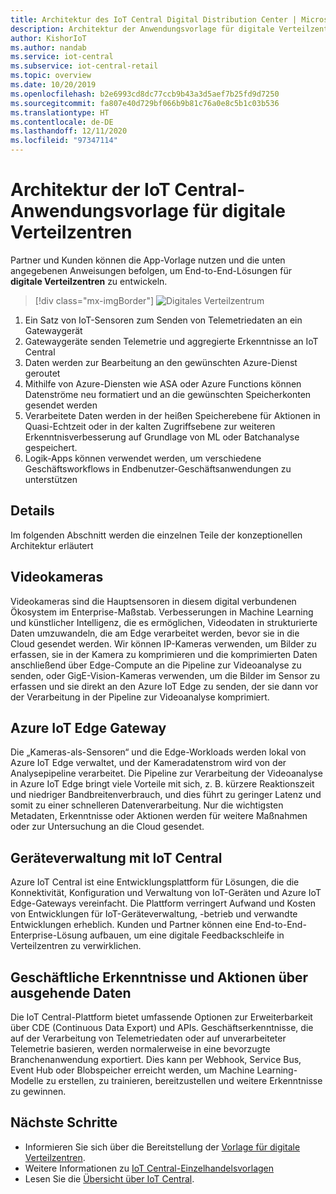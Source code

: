 ```yaml
---
title: Architektur des IoT Central Digital Distribution Center | Microsoft-Dokumentation
description: Architektur der Anwendungsvorlage für digitale Verteilzentren für IoT Central
author: KishorIoT
ms.author: nandab
ms.service: iot-central
ms.subservice: iot-central-retail
ms.topic: overview
ms.date: 10/20/2019
ms.openlocfilehash: b2e6993cd8dc77ccb9b43a3d5aef7b25fd9d7250
ms.sourcegitcommit: fa807e40d729bf066b9b81c76a0e8c5b1c03b536
ms.translationtype: HT
ms.contentlocale: de-DE
ms.lasthandoff: 12/11/2020
ms.locfileid: "97347114"
---
```

# <a name="architecture-of-iot-central-digital-distribution-center-application-template"></a>Architektur der IoT Central-Anwendungsvorlage für digitale Verteilzentren



Partner und Kunden können die App-Vorlage nutzen und die unten angegebenen Anweisungen befolgen, um End-to-End-Lösungen für **digitale Verteilzentren** zu entwickeln.

> [!div class="mx-imgBorder"]
> ![Digitales Verteilzentrum](./media/concept-ddc-architecture/digital-distribution-center-architecture.png)

1. Ein Satz von IoT-Sensoren zum Senden von Telemetriedaten an ein Gatewaygerät
2. Gatewaygeräte senden Telemetrie und aggregierte Erkenntnisse an IoT Central
3. Daten werden zur Bearbeitung an den gewünschten Azure-Dienst geroutet
4. Mithilfe von Azure-Diensten wie ASA oder Azure Functions können Datenströme neu formatiert und an die gewünschten Speicherkonten gesendet werden
5. Verarbeitete Daten werden in der heißen Speicherebene für Aktionen in Quasi-Echtzeit oder in der kalten Zugriffsebene zur weiteren Erkenntnisverbesserung auf Grundlage von ML oder Batchanalyse gespeichert. 
6. Logik-Apps können verwendet werden, um verschiedene Geschäftsworkflows in Endbenutzer-Geschäftsanwendungen zu unterstützen

## <a name="details"></a>Details
Im folgenden Abschnitt werden die einzelnen Teile der konzeptionellen Architektur erläutert

## <a name="video-cameras"></a>Videokameras 
Videokameras sind die Hauptsensoren in diesem digital verbundenen Ökosystem im Enterprise-Maßstab. Verbesserungen in Machine Learning und künstlicher Intelligenz, die es ermöglichen, Videodaten in strukturierte Daten umzuwandeln, die am Edge verarbeitet werden, bevor sie in die Cloud gesendet werden. Wir können IP-Kameras verwenden, um Bilder zu erfassen, sie in der Kamera zu komprimieren und die komprimierten Daten anschließend über Edge-Compute an die Pipeline zur Videoanalyse zu senden, oder GigE-Vision-Kameras verwenden, um die Bilder im Sensor zu erfassen und sie direkt an den Azure IoT Edge zu senden, der sie dann vor der Verarbeitung in der Pipeline zur Videoanalyse komprimiert. 

## <a name="azure-iot-edge-gateway"></a>Azure IoT Edge Gateway
Die „Kameras-als-Sensoren“ und die Edge-Workloads werden lokal von Azure IoT Edge verwaltet, und der Kameradatenstrom wird von der Analysepipeline verarbeitet. Die Pipeline zur Verarbeitung der Videoanalyse in Azure IoT Edge bringt viele Vorteile mit sich, z. B. kürzere Reaktionszeit und niedriger Bandbreitenverbrauch, und dies führt zu geringer Latenz und somit zu einer schnelleren Datenverarbeitung. Nur die wichtigsten Metadaten, Erkenntnisse oder Aktionen werden für weitere Maßnahmen oder zur Untersuchung an die Cloud gesendet. 

## <a name="device-management-with-iot-central"></a>Geräteverwaltung mit IoT Central 
Azure IoT Central ist eine Entwicklungsplattform für Lösungen, die die Konnektivität, Konfiguration und Verwaltung von IoT-Geräten und Azure IoT Edge-Gateways vereinfacht. Die Plattform verringert Aufwand und Kosten von Entwicklungen für IoT-Geräteverwaltung, -betrieb und verwandte Entwicklungen erheblich. Kunden und Partner können eine End-to-End-Enterprise-Lösung aufbauen, um eine digitale Feedbackschleife in Verteilzentren zu verwirklichen.

## <a name="business-insights-and-actions-using-data-egress"></a>Geschäftliche Erkenntnisse und Aktionen über ausgehende Daten 
Die IoT Central-Plattform bietet umfassende Optionen zur Erweiterbarkeit über CDE (Continuous Data Export) und APIs. Geschäftserkenntnisse, die auf der Verarbeitung von Telemetriedaten oder auf unverarbeiteter Telemetrie basieren, werden normalerweise in eine bevorzugte Branchenanwendung exportiert. Dies kann per Webhook, Service Bus, Event Hub oder Blobspeicher erreicht werden, um Machine Learning-Modelle zu erstellen, zu trainieren, bereitzustellen und weitere Erkenntnisse zu gewinnen.

## <a name="next-steps"></a>Nächste Schritte
* Informieren Sie sich über die Bereitstellung der [Vorlage für digitale Verteilzentren](./tutorial-iot-central-digital-distribution-center.md).
* Weitere Informationen zu [IoT Central-Einzelhandelsvorlagen](./overview-iot-central-retail.md)
* Lesen Sie die [Übersicht über IoT Central](../core/overview-iot-central.md).
